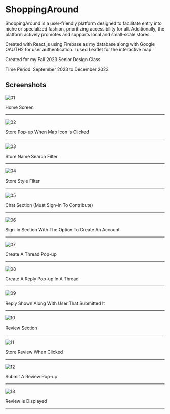 <h1>ShoppingAround</h1>
<p>
ShoppingAround is a user-friendly platform designed to facilitate entry into niche or specialized fashion, prioritizing accessibility for all. Additionally, the platform actively promotes and supports local and small-scale stores.
</p>
<p>Created with React.js using Firebase as my database along with Google OAUTH2 for user authentication. I used Leaflet for the interactive map.</p>
<p>Created for my Fall 2023 Senior Design Class</p>
<p>Time Period: September 2023 to December 2023</p>


<h2>Screenshots</h2>

![01](https://github.com/chrisfttw/shoppingaround2/assets/74938887/b0e747e5-0f08-45d7-8d9b-81cb1c6dc32d)
<p>Home Screen</p>
<hr>

![02](https://github.com/chrisfttw/shoppingaround2/assets/74938887/75c2240e-3b57-40ea-b1c3-5672eb82ec26)
<p>Store Pop-up When Map Icon Is Clicked</p>
<hr>

![03](https://github.com/chrisfttw/shoppingaround2/assets/74938887/7fb71150-d352-4daa-b170-4a822e0180c1)
<p>Store Name Search Filter</p>
<hr>

![04](https://github.com/chrisfttw/shoppingaround2/assets/74938887/c08a11d6-cb9e-4ff8-b637-07de3bde4b0a)
<p>Store Style Filter</p>
<hr>

![05](https://github.com/chrisfttw/shoppingaround2/assets/74938887/c0840924-bc66-4ad3-be45-a8de6204b6e8)
<p>Chat Section (Must Sign-in To Contribute)</p>
<hr>

![06](https://github.com/chrisfttw/shoppingaround2/assets/74938887/5b304ec9-d8c1-4465-8172-4d7962acf758)
<p>Sign-in Section With The Option To Create An Account</p>
<hr>

![07](https://github.com/chrisfttw/shoppingaround2/assets/74938887/1e49b9b1-46e3-49db-87a1-ccd7e0b5597d)
<p>Create A Thread Pop-up</p>
<hr>

![08](https://github.com/chrisfttw/shoppingaround2/assets/74938887/9b0e14ac-9b92-4d51-9ce8-bea764e9763c)
<p>Create A Reply Pop-up In A Thread</p>
<hr>

![09](https://github.com/chrisfttw/shoppingaround2/assets/74938887/860c294c-98a5-4e07-bbb8-2a5bccdd43f8)
<p>Reply Shown Along With User That Submitted It</p>
<hr>

![10](https://github.com/chrisfttw/shoppingaround2/assets/74938887/dcbb6104-fe5d-4cb9-a27b-ea4f726e5de4)
<p>Review Section</p>
<hr>

![11](https://github.com/chrisfttw/shoppingaround2/assets/74938887/ada3f464-5e83-4c9a-b12b-1c88fb0230a3)
<p>Store Review When Clicked</p>
<hr>

![12](https://github.com/chrisfttw/shoppingaround2/assets/74938887/0875b8f9-4c3d-4998-bf29-97d49985716a)
<p>Submit A Review Pop-up</p>
<hr>

![13](https://github.com/chrisfttw/shoppingaround2/assets/74938887/0022714a-860d-46fa-8f33-5791d54fc826)
<p>Review Is Displayed</p>
<hr>
